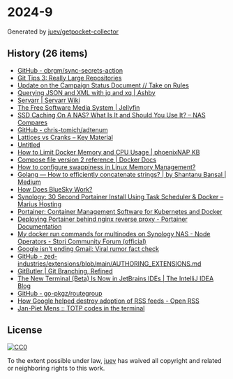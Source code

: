 # 2024-9

Generated by [juev/getpocket-collector](https://github.com/juev/getpocket-collector)

## History (26 items)

- [GitHub - cbrgm/sync-secrets-action](https://github.com/cbrgm/sync-secrets-action)
- [Git Tips 3: Really Large Repositories](https://blog.gitbutler.com/git-tips-3-really-large-repositories/)
- [Update on the Campaign Status Document // Take on Rules](https://takeonrules.com/2024/02/23/update-on-the-campaign-status-document/)
- [Querying JSON and XML with jq and xq | Ashby](https://www.ashbyhq.com/blog/engineering/jq-and-yq)
- [Servarr | Servarr Wiki](https://wiki.servarr.com)
- [The Free Software Media System | Jellyfin](https://jellyfin.org)
- [SSD Caching On A NAS? What Is It and Should You Use It? – NAS Compares](https://nascompares.com/2021/09/17/ssd-caching-on-a-nas-what-is-it-and-should-you-use-it/)
- [GitHub - chris-tomich/adtenum](https://github.com/chris-tomich/adtenum)
- [Lattices vs Cranks – Key Material](https://keymaterial.net/2024/02/24/lattices-vs-cranks/)
- [Untitled](https://baeldung.com/ops/docker-memory-limit)
- [How to Limit Docker Memory and CPU Usage | phoenixNAP KB](https://phoenixnap.com/kb/docker-memory-and-cpu-limit)
- [Compose file version 2 reference | Docker Docs](https://docs.docker.com/compose/compose-file/compose-file-v2/)
- [How to configure swappiness in Linux Memory Management?](https://unix.stackexchange.com/questions/265713/how-to-configure-swappiness-in-linux-memory-management)
- [Golang — How to efficiently concatenate strings? | by Shantanu Bansal | Medium](https://shantanubansal.medium.com/golang-how-to-efficiently-concatenate-strings-f2e51564f8d)
- [How Does BlueSky Work?](https://steveklabnik.com/writing/how-does-bluesky-work)
- [Synology: 30 Second Portainer Install Using Task Scheduler & Docker – Marius Hosting](https://mariushosting.com/synology-30-second-portainer-install-using-task-scheduler-docker/)
- [Portainer: Container Management Software for Kubernetes and Docker](https://www.portainer.io/)
- [Deploying Portainer behind nginx reverse proxy - Portainer Documentation](https://docs.portainer.io/advanced/reverse-proxy/nginx)
- [My docker run commands for multinodes on Synology NAS - Node Operators - Storj Community Forum (official)](https://forum.storj.io/t/my-docker-run-commands-for-multinodes-on-synology-nas/22034)
- [Google isn't ending Gmail: Viral rumor fact check](https://qz.com/google-gmail-viral-rumor-fact-check-1851281165)
- [GitHub - zed-industries/extensions/blob/main/AUTHORING_EXTENSIONS.md](https://github.com/zed-industries/extensions/blob/main/AUTHORING_EXTENSIONS.md)
- [GitButler | Git Branching, Refined](https://gitbutler.com)
- [The New Terminal (Beta) Is Now in JetBrains IDEs | The IntelliJ IDEA Blog](https://blog.jetbrains.com/idea/2024/02/the-new-terminal-beta-is-now-in-jetbrains-ides/)
- [GitHub - go-pkgz/routegroup](https://github.com/go-pkgz/routegroup)
- [How Google helped destroy adoption of RSS feeds - Open RSS](https://openrss.org/blog/how-google-helped-destroy-adoption-of-rss-feeds)
- [Jan-Piet Mens :: TOTP codes in the terminal](https://jpmens.net/2024/02/23/totp-codes-in-the-terminal/)

## License

[![CC0](https://mirrors.creativecommons.org/presskit/buttons/88x31/svg/cc-zero.svg)](https://creativecommons.org/publicdomain/zero/1.0/)

To the extent possible under law, [juev](https://github.com/juev) has waived all copyright and related or neighboring rights to this work.
